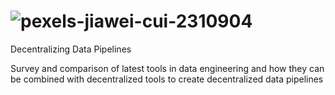 # ![pexels-jiawei-cui-2310904](https://github.com/TechieTeee/Decentralizing-Data-Pipelines/assets/100870737/29e5a3e6-24bc-47bd-b7ac-d5f86ffc85fc)
Decentralizing Data Pipelines

Survey and comparison of latest tools in data engineering and how they can be combined with decentralized tools to create decentralized data pipelines
